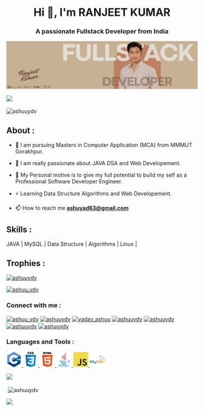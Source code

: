 <h1 align="center">Hi 👋, I'm RANJEET KUMAR</h1>
<h3 align="center">A passionate Fullstack Developer from India</h3>
<img src = "banner.jpg"
        alt = "TofuPicture"/>

![](https://i.imgur.com/waxVImv.png)

<p align="left"> <img src="https://komarev.com/ghpvc/?username=ashuuydv&label=Profile%20views&color=0e75b6&style=flat" alt="ashuuydv" /> </p>
<h2>About :
</h2>

- 🔭 I am pursuing Masters in Computer Application (MCA) from MMMUT Gorakhpur.

- 🔭 I am really passionate about JAVA DSA and Web Developement.

- 💬 My Personal motive is to give my full potential to build my self as a Professional Software Developer Engineer.

- ⚡ Learning Data Structure Algorithms and Web Developement.
  
- 📫 How to reach me **ashuyad63@gmail.com**

<h2>Skills : 
</h2>JAVA | MySQL | Data Structure | Algorithms | Linux |

<h2> Trophies : 
</h2>
<p align="left"> <a href="https://github.com/ryo-ma/github-profile-trophy"><img src="https://github-profile-trophy.vercel.app/?username=ashuuydv" alt="ashuuydv" /></a> </p>

<p align="left"> <a href="https://twitter.com/ashuu_ydv" target="blank"><img src="https://img.shields.io/twitter/follow/ashuu_ydv?logo=twitter&style=for-the-badge" alt="ashuu_ydv" /></a> </p>

<h3 align="left">Connect with me :</h3>
<p align="left">
<a href="https://twitter.com/ashuu_ydv" target="blank"><img align="center" src="https://raw.githubusercontent.com/rahuldkjain/github-profile-readme-generator/master/src/images/icons/Social/twitter.svg" alt="ashuu_ydv" height="30" width="40" /></a>
<a href="https://linkedin.com/in/ashuuydv" target="blank"><img align="center" src="https://raw.githubusercontent.com/rahuldkjain/github-profile-readme-generator/master/src/images/icons/Social/linked-in-alt.svg" alt="ashuuydv" height="30" width="40" /></a>
<a href="https://instagram.com/yadav_ashuu" target="blank"><img align="center" src="https://raw.githubusercontent.com/rahuldkjain/github-profile-readme-generator/master/src/images/icons/Social/instagram.svg" alt="yadav_ashuu" height="30" width="40" /></a>
<a href="https://www.codechef.com/users/ashuuydv" target="blank"><img align="center" src="https://cdn.jsdelivr.net/npm/simple-icons@3.1.0/icons/codechef.svg" alt="ashuuydv" height="30" width="40" /></a>
<a href="https://www.hackerrank.com/ashuuydv" target="blank"><img align="center" src="https://raw.githubusercontent.com/rahuldkjain/github-profile-readme-generator/master/src/images/icons/Social/hackerrank.svg" alt="ashuuydv" height="30" width="40" /></a>
<a href="https://www.leetcode.com/ashuuydv" target="blank"><img align="center" src="https://raw.githubusercontent.com/rahuldkjain/github-profile-readme-generator/master/src/images/icons/Social/leet-code.svg" alt="ashuuydv" height="30" width="40" /></a>
<a href="https://auth.geeksforgeeks.org/user/ashuuydv" target="blank"><img align="center" src="https://raw.githubusercontent.com/rahuldkjain/github-profile-readme-generator/master/src/images/icons/Social/geeks-for-geeks.svg" alt="ashuuydv" height="30" width="40" /></a>
</p>

<h3 align="left">Languages and Tools :</h3>
<p align="left"> <a href="https://www.w3schools.com/cpp/" target="_blank" rel="noreferrer"> <img src="https://raw.githubusercontent.com/devicons/devicon/master/icons/cplusplus/cplusplus-original.svg" alt="cplusplus" width="40" height="40"/> </a> <a href="https://www.w3schools.com/css/" target="_blank" rel="noreferrer"> <img src="https://raw.githubusercontent.com/devicons/devicon/master/icons/css3/css3-original-wordmark.svg" alt="css3" width="40" height="40"/> </a> <a href="https://www.w3.org/html/" target="_blank" rel="noreferrer"> <img src="https://raw.githubusercontent.com/devicons/devicon/master/icons/html5/html5-original-wordmark.svg" alt="html5" width="40" height="40"/> </a> <a href="https://www.java.com" target="_blank" rel="noreferrer"> <img src="https://raw.githubusercontent.com/devicons/devicon/master/icons/java/java-original.svg" alt="java" width="40" height="40"/> </a> <a href="https://developer.mozilla.org/en-US/docs/Web/JavaScript" target="_blank" rel="noreferrer"> <img src="https://raw.githubusercontent.com/devicons/devicon/master/icons/javascript/javascript-original.svg" alt="javascript" width="40" height="40"/> </a> <a href="https://www.mysql.com/" target="_blank" rel="noreferrer"> <img src="https://raw.githubusercontent.com/devicons/devicon/master/icons/mysql/mysql-original-wordmark.svg" alt="mysql" width="40" height="40"/> </a> </p>

![](https://i.imgur.com/waxVImv.png)
<p>&nbsp;<img align="center" src="https://github-readme-stats.vercel.app/api?username=ashuuydv&show_icons=true&locale=en" alt="ashuuydv" /></p>

![](https://leetcard.jacoblin.cool/lapor?ext=heatmap)
